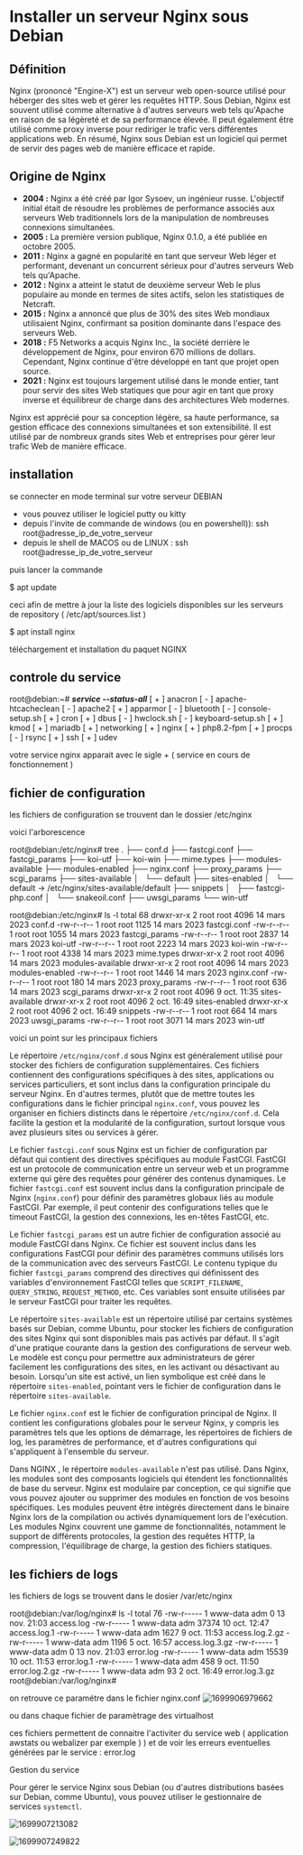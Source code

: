 # Installer un serveur Nginx sous Debian

## Définition

Nginx (prononcé "Engine-X") est un serveur web open-source utilisé pour
héberger des sites web et gérer les requêtes HTTP. Sous Debian, Nginx
est souvent utilisé comme alternative à d'autres serveurs web tels
qu'Apache en raison de sa légèreté et de sa performance élevée. Il peut
également être utilisé comme proxy inverse pour rediriger le trafic vers
 différentes applications web. En résumé, Nginx sous Debian est un
logiciel qui permet de servir des pages web de manière efficace et
rapide.

## Origine de Nginx


* **2004 :** Nginx a été créé par Igor Sysoev, un ingénieur russe. L'objectif initial était de résoudre les problèmes de performance associés aux serveurs Web traditionnels lors de la manipulation de nombreuses connexions simultanées.
* **2005 :** La première version publique, Nginx 0.1.0, a été publiée en octobre 2005.
* **2011 :** Nginx a gagné en popularité en tant que serveur Web léger et performant, devenant un concurrent sérieux pour d'autres serveurs Web tels qu'Apache.
* **2012 :** Nginx a atteint le statut de deuxième serveur Web le plus populaire au monde en termes de sites actifs, selon les statistiques de Netcraft.
* **2015 :** Nginx a annoncé que plus de 30% des sites Web mondiaux utilisaient Nginx, confirmant sa position dominante dans l'espace des serveurs Web.
* **2018 :** F5 Networks a acquis Nginx Inc., la société derrière le développement de Nginx, pour environ 670 millions de dollars. Cependant, Nginx continue d'être développé en tant que projet open source.
* **2021 :** Nginx est toujours largement utilisé dans le monde entier, tant pour servir des sites Web statiques que pour agir en tant que proxy inverse et équilibreur de charge dans des architectures Web modernes.

Nginx est apprécié pour sa conception légère, sa haute performance, sa gestion efficace des connexions simultanées et son extensibilité. Il est utilisé par de nombreux grands sites Web et entreprises pour gérer leur trafic Web de manière efficace.

## installation

se connecter  en mode terminal sur votre serveur DEBIAN

* vous pouvez utiliser le logiciel putty ou kitty
* depuis l'invite de commande de windows (ou en powershell)):  ssh root@adresse_ip_de_votre_serveur
* depuis le shell de MACOS ou de LINUX : ssh root@adresse_ip_de_votre_serveur

puis lancer  la commande 

  $ apt update

ceci afin de mettre à jour la liste des logiciels disponibles sur les serveurs de repository ( /etc/apt/sources.list )

$ apt install nginx

téléchargement et installation du paquet NGINX 

## controle du service 

root@debian:~# ***service --status-all***
 [ + ]  anacron
 [ - ]  apache-htcacheclean
 [ - ]  apache2
 [ + ]  apparmor
 [ - ]  bluetooth
 [ - ]  console-setup.sh
 [ + ]  cron
 [ + ]  dbus
 [ - ]  hwclock.sh
 [ - ]  keyboard-setup.sh
 [ + ]  kmod
 [ + ]  mariadb
 [ + ]  networking
 [ + ]  nginx
 [ + ]  php8.2-fpm
 [ + ]  procps
 [ - ]  rsync
 [ + ]  ssh
 [ + ]  udev

votre service nginx apparait avec le sigle + ( service en cours de fonctionnement )

## fichier de configuration

les fichiers de configuration se trouvent dan le dossier /etc/nginx

voici  l'arborescence

root@debian:/etc/nginx# tree
.
├── conf.d
├── fastcgi.conf
├── fastcgi_params
├── koi-utf
├── koi-win
├── mime.types
├── modules-available
├── modules-enabled
├── nginx.conf
├── proxy_params
├── scgi_params
├── sites-available
│   └── default
├── sites-enabled
│   └── default -> /etc/nginx/sites-available/default
├── snippets
│   ├── fastcgi-php.conf
│   └── snakeoil.conf
├── uwsgi_params
└── win-utf

root@debian:/etc/nginx# ls -l
total 68
drwxr-xr-x  2 root root 4096 14 mars   2023 conf.d
-rw-r--r--   1 root root 1125 14 mars    2023 fastcgi.conf
-rw-r--r--   1 root root 1055 14 mars    2023 fastcgi_params
-rw-r--r--   1 root root 2837 14 mars    2023 koi-utf
-rw-r--r--   1 root root 2223 14 mars    2023 koi-win
-rw-r--r--   1 root root 4338 14 mars    2023 mime.types
drwxr-xr-x 2 root root 4096  14 mars  2023 modules-available
drwxr-xr-x 2  root root 4096 14 mars  2023 modules-enabled
-rw-r--r--   1 root root 1446  14 mars   2023 nginx.conf
-rw-r--r--   1 root root  180   14 mars    2023 proxy_params
-rw-r--r--   1 root root  636   14 mars    2023 scgi_params
drwxr-xr-x 2  root root 4096  9 oct.   11:35 sites-available
drwxr-xr-x 2  root root 4096  2 oct.  16:49 sites-enabled
drwxr-xr-x 2  root root 4096  2 oct.  16:49 snippets
-rw-r--r--  1  root root  664 14 mars   2023 uwsgi_params
-rw-r--r--  1  root root 3071 14 mars   2023 win-utf


voici un point sur les principaux fichiers 

Le répertoire `/etc/nginx/conf.d` sous Nginx est généralement utilisé pour stocker des fichiers de configuration supplémentaires. Ces fichiers contiennent des configurations spécifiques à des sites, applications ou services particuliers, et sont inclus dans la configuration principale du serveur Nginx. En d'autres termes, plutôt que de mettre toutes les configurations dans le fichier principal `nginx.conf`, vous pouvez les organiser en fichiers distincts dans le répertoire `/etc/nginx/conf.d`. Cela facilite la gestion et la modularité de la configuration, surtout lorsque vous avez plusieurs sites ou services à gérer.


Le fichier `fastcgi.conf` sous Nginx est un fichier de configuration par défaut qui contient des directives spécifiques au module FastCGI. FastCGI est un protocole de communication entre un serveur web et un programme externe qui gère des requêtes pour générer des contenus dynamiques. Le fichier `fastcgi.conf` est souvent inclus dans la configuration principale de Nginx (`nginx.conf`) pour définir des paramètres globaux liés au module FastCGI. Par exemple, il peut contenir des configurations telles que le timeout FastCGI, la gestion des connexions, les en-têtes FastCGI, etc.


Le fichier `fastcgi_params` est un autre fichier de configuration associé au module FastCGI dans Nginx. Ce fichier est souvent inclus dans les configurations FastCGI pour définir des paramètres communs utilisés lors de la communication avec des serveurs FastCGI. Le contenu typique du fichier `fastcgi_params` comprend des directives qui définissent des variables d'environnement FastCGI telles que `SCRIPT_FILENAME`, `QUERY_STRING`, `REQUEST_METHOD`, etc. Ces variables sont ensuite utilisées par le serveur FastCGI pour traiter les requêtes.


Le répertoire `sites-available` est un répertoire utilisé par  certains systèmes basés sur Debian, comme Ubuntu, pour stocker les fichiers de configuration des sites Nginx qui sont disponibles mais pas activés par défaut. Il s'agit d'une pratique courante dans la gestion des configurations de serveur web. Le modèle est conçu pour permettre aux administrateurs de gérer facilement les configurations des sites, en les activant ou désactivant
au besoin. Lorsqu'un site est activé, un lien symbolique est créé dans le répertoire `sites-enabled`, pointant vers le fichier de configuration dans le répertoire `sites-available`.


Le fichier `nginx.conf` est le fichier de configuration principal de Nginx. Il contient les configurations globales pour le serveur Nginx, y compris les paramètres tels que les options de démarrage, les répertoires de fichiers de log, les paramètres de performance, et d'autres configurations qui s'appliquent à l'ensemble du
 serveur.


Dans NGINX , le répertoire `modules-available`  n'est pas utilisé. Dans Nginx, les modules sont des composants logiciels qui étendent les fonctionnalités de base du serveur. Nginx est modulaire par conception, ce qui signifie que vous pouvez ajouter ou supprimer des modules en fonction de vos besoins spécifiques. Les modules peuvent être intégrés directement dans le binaire Nginx lors de la compilation ou activés
dynamiquement lors de l'exécution. Les modules Nginx couvrent une gamme de fonctionnalités, notamment le support de différents protocoles, la gestion des requêtes HTTP, la compression, l'équilibrage de charge, la gestion des fichiers statiques.


## les fichiers de logs

les fichiers de logs se trouvent dans le dosier /var/etc/nginx

root@debian:/var/log/nginx# ls -l
total 76
-rw-r----- 1 www-data adm     0 13 nov.  21:03 access.log
-rw-r----- 1 www-data adm 37374 10 oct.  12:47 access.log.1
-rw-r----- 1 www-data adm  1627  9 oct.  11:53 access.log.2.gz
-rw-r----- 1 www-data adm  1196  5 oct.  16:57 access.log.3.gz
-rw-r----- 1 www-data adm     0 13 nov.  21:03 error.log
-rw-r----- 1 www-data adm 15539 10 oct.  11:53 error.log.1
-rw-r----- 1 www-data adm   458  9 oct.  11:50 error.log.2.gz
-rw-r----- 1 www-data adm    93  2 oct.  16:49 error.log.3.gz
root@debian:/var/log/nginx#

on retrouve ce paramétre dans le fichier nginx.conf ![1699906979662](image/install_server_nginx/1699906979662.png)

ou dans  chaque fichier de paramètrage des virtualhost

ces fichiers permettent de connaitre l'activiter du service web ( application awstats ou webalizer par exemple ) )  et de voir les erreurs eventuelles générées par le service : error.log

Gestion du service

Pour gérer le service Nginx sous Debian (ou d'autres distributions basées sur Debian, comme Ubuntu), vous pouvez utiliser le gestionnaire de services `systemctl`. 

![1699907213082](image/install_server_nginx/1699907213082.png)

![1699907249822](image/install_server_nginx/1699907249822.png)
